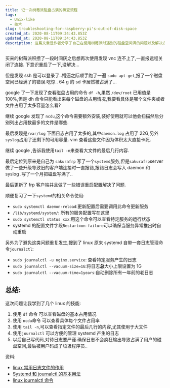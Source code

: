 ```yaml
---
title: 记一次树莓派磁盘占满的排查流程
tags:
  - Unix-like
  - 技术
slug: troubleshooting-for-raspberry-pi's-out-of-disk-space
created_at: 2020-08-11T09:34:43.853Z
updated_at: 2020-08-11T09:34:43.853Z
description: 这篇文章是作者分享了自己在使用树莓派时遇到的磁盘空间满的问题以及解决方案。作者介绍了自己如何使用 df 命令查看磁盘的基本占用情况，以及如何使用 ncdu 命令查看具体每个文件占用率。作者还分享了自己如何使用 tail -n 命令查看指定文件的最后几行的内容，以及如何使用 journalctl 命令方便地管理 systemd 产生的日志。最后，作者总结了自己从这次问题中学到的几个 Linux 技能，并提醒自己在编写代码时要严谨对待日志，确保日志不会疯狂输出导致占满用户的磁盘空间。总体来说，这篇文章是一篇技术性的文章，适合对树莓派和 Linux 系统感兴趣的读者阅读。
---
```


买来的树莓派积攒了一段时间灰之后想再次使用发现 vnc 连不上了,一直报远程关闭了连接. 下意识重启了一下,没解决...

但是发现 ssh 是可以登录了..懵逼之际顺手跑了一遍 `sudo apt-get`,报了一个磁盘空间已经满了的错误.吃惊.. 64 g 的 sd 卡居然被占满了...

google 了一下发现了查看磁盘占用的命令 `df -h`,果然 `/dev/root` 已用值是 100%,但是 dh 命令只能看出来每个磁盘的占用情况,我要看具体是哪个文件夹或者文件占用了太多容量怎么看?

继续 google 发现了 `ncdu`,这个命令需要额外安装,装好使用就可以他会扫描然后分别列出占用数最多的文件是哪些.

最后发现是`/var/log` 下面日志占用了太多的,其中`daemon.log` 占用了 22G,另外 `syslog`占用了还剩下的可用容量. vim 查看这些文件因为体积太大直接卡死.

继续 google ,告诉我使用`tail -n`来查看大文件的最后几行内容.

最后定位到原来是自己为 `sakurafrp` 写了一个`systemd`服务,但是`sakurafrp`server 做了一些升级导致旧的客户端连接时一直报错,报错日志会写入 daemon 和 syslog .写了一个月把磁盘写满了..

最后更新了 frp 客户端并且做了一些错误重启配置解决了问题.

顺便复习了一下`systemd`的相关命令使用:

- `sudo systemctl daemon-reload`:更新配置后需要调用此命令更新服务
- `/lib/systemd/system/`: 所有的服务配置写在这里
- `sudo systemctl status xxx`:用这个命令可以查看特定服务的运行状态
- systemd 的配置文件字段`Restart=on-failure`可以确保当服务异常推出时自动重启

另外为了避免这类问题重复发生,搜到了 linux 原来 systemd 自带一套日志管理命令`journalctl`:

- `sudo journalctl -u nginx.service`: 查看特定服务产生的日志
- `sudo journalctl --vacuum-size=1G`:将日志**总**大小上限设置为 1G
- `sudo journalctl --vacuum-time=1years`:自动删除所有一年前的老日志

## 总结:

这次问题让我学到了几个 linux 的技能:

1.  使用 `df` 命令 可以查看磁盘的基本占用情况
2.  使用 `ncdu`命令 可以查看具体每个文件占用率
3.  使用 `tail -n`,可以查看指定文件的最后几行的内容,尤其使用于大文件
4.  使用`journalctl` 可以方便的管理 systemd 产生的日志
5.  以后自己写代码,对待日志要严谨.确保日志不会疯狂输出导致占满了用户的磁盘空间,最后被用户码成了垃圾程序员..

资料:

- [linux 常用日志文件的作用](https://help.ubuntu.com/community/LinuxLogFiles)
- [Systemd 和 journalctl 的基本用法](http://www.ruanyifeng.com/blog/2016/03/systemd-tutorial-commands.html)
- [linux journalctl 命令](https://www.cnblogs.com/sparkdev/p/8795141.html)
